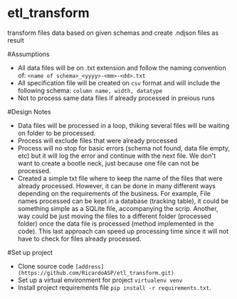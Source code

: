 # etl_transform
transform files data based on given schemas and create .ndjson files as result

#Assumptions
* All data files will be on .txt extension and follow the naming convention of: `<name of schema>_<yyyy>-<mm>-<dd>.txt`
* All specification file will be created on `csv` format and will include the following schema: `column name, width, datatype`
* Not to process same data files if already processed in preious runs

#Design Notes
* Data files will be processed in a loop, thiking several files will be waiting on folder to be processed.
* Process will exclude files that were already processed
* Process will no stop for basic errors (schema not found, data file empty, etc) but it will log the error and continue with the next file. We don't want to create a bootle neck, just because one file can not be processed.
* Created a simple txt file where to keep the name of the files that were already processed. However, it can be done in many different ways depending on the requirements of the business. For example, File names processed can be kept in a database (tracking table), it could be something simple as a SQLite file, accompanying the scrip. Another, way could be just moving the files to a different folder (processed folder) once the data file is processed (method implemented in the code). This last approach can speed up processing time since it will not have to check for files already processed.

#Set up project
* Clone source code `[address](https://github.com/RicardoASP/etl_transform.git)`
* Set up a virtual environment for project `virtualenv venv`
* Install project requirements file `pip install -r requirements.txt`. 
